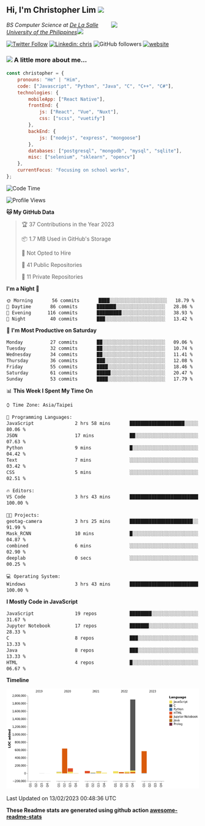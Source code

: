 <h2>Hi, I'm Christopher Lim <img src="https://media3.giphy.com/media/r3SVtaGUukD5V6UjzP/giphy.gif" width="50" /></h2>
<img align='right' src="https://media.giphy.com/media/M9gbBd9nbDrOTu1Mqx/giphy.gif" width="230">
<p><em>BS Computer Science at <a href="https://www.dlsu.edu.ph/">De La Salle University of the Philippines</a><img src="https://media.giphy.com/media/WUlplcMpOCEmTGBtBW/giphy.gif" width="30"> 
</em></p>

[![Twitter Follow](https://img.shields.io/twitter/follow/ClovesJL?label=Follow)](https://twitter.com/intent/follow?screen_name=ClovesJL)
[![Linkedin: chris](https://img.shields.io/badge/-chris-blue?style=flat-square&logo=Linkedin&logoColor=white&link=https://www.linkedin.com/in/christopher-lim-122831183/)](https://www.linkedin.com/in/christopher-lim-122831183/)
![GitHub followers](https://img.shields.io/github/followers/cc-visionary?label=Follow&style=social)
[![website](https://img.shields.io/badge/Website-46a2f1.svg?&style=flat-square&logo=Google-Chrome&logoColor=white&link=http://christopherlim.surge.sh/)](http://christopherlim.surge.sh/)

### <img src="https://media.giphy.com/media/VgCDAzcKvsR6OM0uWg/giphy.gif" width="50"> A little more about me...  

```javascript
const christopher = {
    pronouns: "He" | "Him",
    code: ["Javascript", "Python", "Java", "C", "C++", "C#"],
    technologies: {
        mobileApp: ["React Native"],
        frontEnd: {
            js: ["React", "Vue", "Nuxt"],
            css: ["scss", "vuetify"]
        },
        backEnd: {
            js: ["nodejs", "express", "mongoose"]
        },
        databases: ["postgresql", "mongodb", "mysql", "sqlite"],
        misc: ["selenium", "sklearn", "opencv"]
    },
    currentFocus: "Focusing on school works",
};
```

<!--START_SECTION:waka-->
![Code Time](http://img.shields.io/badge/Code%20Time-658%20hrs%209%20mins-blue)

![Profile Views](http://img.shields.io/badge/Profile%20Views-3-blue)

**🐱 My GitHub Data** 

> 🏆 37 Contributions in the Year 2023
 > 
> 📦 1.7 MB Used in GitHub's Storage 
 > 
> 🚫 Not Opted to Hire
 > 
> 📜 41 Public Repositories 
 > 
> 🔑 11 Private Repositories  
 > 
**I'm a Night 🦉** 

```text
🌞 Morning       56 commits       ████░░░░░░░░░░░░░░░░░░░░░   18.79 % 
🌆 Daytime       86 commits       ███████░░░░░░░░░░░░░░░░░░   28.86 % 
🌃 Evening      116 commits       █████████░░░░░░░░░░░░░░░░   38.93 % 
🌙 Night         40 commits       ███░░░░░░░░░░░░░░░░░░░░░░   13.42 % 

```
📅 **I'm Most Productive on Saturday** 

```text
Monday          27 commits       ██░░░░░░░░░░░░░░░░░░░░░░░   09.06 % 
Tuesday         32 commits       ██░░░░░░░░░░░░░░░░░░░░░░░   10.74 % 
Wednesday       34 commits       ██░░░░░░░░░░░░░░░░░░░░░░░   11.41 % 
Thursday        36 commits       ███░░░░░░░░░░░░░░░░░░░░░░   12.08 % 
Friday          55 commits       ████░░░░░░░░░░░░░░░░░░░░░   18.46 % 
Saturday        61 commits       █████░░░░░░░░░░░░░░░░░░░░   20.47 % 
Sunday          53 commits       ████░░░░░░░░░░░░░░░░░░░░░   17.79 % 

```


📊 **This Week I Spent My Time On** 

```text
⌚︎ Time Zone: Asia/Taipei

💬 Programming Languages: 
JavaScript               2 hrs 58 mins       ████████████████████░░░░░   80.06 % 
JSON                     17 mins             ██░░░░░░░░░░░░░░░░░░░░░░░   07.63 % 
Python                   9 mins              █░░░░░░░░░░░░░░░░░░░░░░░░   04.42 % 
Text                     7 mins              ░░░░░░░░░░░░░░░░░░░░░░░░░   03.42 % 
CSS                      5 mins              ░░░░░░░░░░░░░░░░░░░░░░░░░   02.51 % 

🔥 Editors: 
VS Code                  3 hrs 43 mins       █████████████████████████   100.00 % 

🐱‍💻 Projects: 
geotag-camera            3 hrs 25 mins       ███████████████████████░░   91.99 % 
Mask_RCNN                10 mins             █░░░░░░░░░░░░░░░░░░░░░░░░   04.87 % 
combined                 6 mins              ░░░░░░░░░░░░░░░░░░░░░░░░░   02.90 % 
deeplab                  0 secs              ░░░░░░░░░░░░░░░░░░░░░░░░░   00.25 % 

💻 Operating System: 
Windows                  3 hrs 43 mins       █████████████████████████   100.00 % 

```

**I Mostly Code in JavaScript** 

```text
JavaScript               19 repos            ████████░░░░░░░░░░░░░░░░░   31.67 % 
Jupyter Notebook         17 repos            ███████░░░░░░░░░░░░░░░░░░   28.33 % 
C                        8 repos             ███░░░░░░░░░░░░░░░░░░░░░░   13.33 % 
Java                     8 repos             ███░░░░░░░░░░░░░░░░░░░░░░   13.33 % 
HTML                     4 repos             █░░░░░░░░░░░░░░░░░░░░░░░░   06.67 % 

```


**Timeline**

![Chart not found](https://raw.githubusercontent.com/cc-visionary/cc-visionary/master/charts/bar_graph.png) 


 Last Updated on 13/02/2023 00:48:36 UTC
<!--END_SECTION:waka-->

**These Readme stats are generated using github action [awesome-readme-stats](https://github.com/anmol098/waka-readme-stats)**
